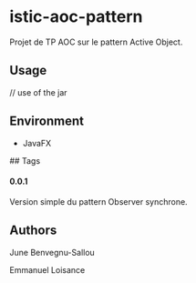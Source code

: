 # istic-aoc-pattern
Projet de TP AOC sur le pattern Active Object.

## Usage
// use of the jar

## Environment
- JavaFX

## Tags

#### 0.0.1
Version simple du pattern Observer synchrone.

## Authors 
June Benvegnu-Sallou

Emmanuel Loisance
